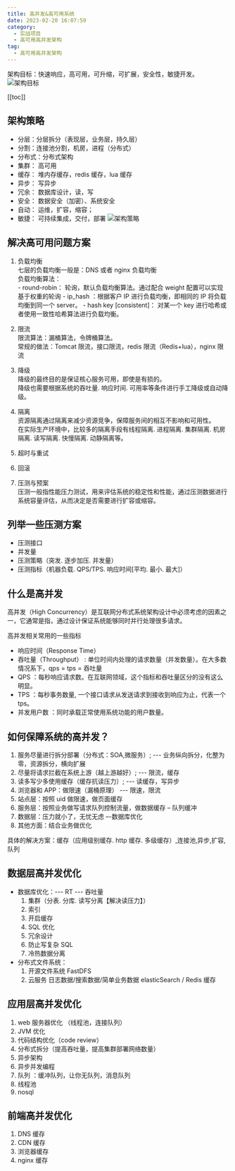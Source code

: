 ```yaml
---
title: 高并发&高可用系统
date: 2023-02-20 16:07:59
category: 
  - 实战项目
  - 高可用高并发架构
tag: 
  - 高可用高并发架构
---
```


架构目标：快速响应，高可用，可升缩，可扩展，安全性，敏捷开发。
![架构目标](https://s3.ax1x.com/2021/01/22/sIFyNT.png)

<!-- more -->
[[toc]]

## 架构策略

- 分层：分层拆分（表现层，业务层，持久层）
- 分割：连接池分割，机房，进程（分布式）
- 分布式：分布式架构
- 集群： 高可用
- 缓存： 堆内存缓存，redis 缓存，lua 缓存
- 异步： 写异步
- 冗余： 数据库设计，读，写
- 安全： 数据安全（加密）、系统安全
- 自动： 运维，扩容，缩容；
- 敏捷： 可持续集成，交付，部署
  ![架构策略](https://s3.ax1x.com/2021/01/22/sIF0un.png)

## 解决高可用问题方案

1. 负载均衡<br/>
   七层的负载均衡一般是：DNS 或者 nginx 负载均衡<br/>
   负载均衡算法：<br/> - round-robin： 轮询，默认负载均衡算法。通过配合 weight 配置可以实现基于权重的轮询 - ip_hash ：根据客户 IP 进行负载均衡，即相同的 IP 将负载均衡到同一个 server。 - hash key [consistent]： 对某一个 key 进行哈希或者使用一致性哈希算法进行负载均衡。

2. 限流<br/>
   限流算法：漏桶算法，令牌桶算法。<br/>
   常规的做法：Tomcat 限流，接口限流，redis 限流（Redis+lua），nginx 限流

3. 降级<br/>
   降级的最终目的是保证核心服务可用，即使是有损的。<br/>
   降级也需要根据系统的吞吐量. 响应时间. 可用率等条件进行手工降级或自动降级。

4. 隔离<br/>
   资源隔离通过隔离来减少资源竞争，保障服务间的相互不影响和可用性。<br/>
   在实际生产环境中，比较多的隔离手段有线程隔离. 进程隔离. 集群隔离. 机房隔离. 读写隔离. 快慢隔离. 动静隔离等。

5. 超时与重试<br/>

6. 回滚<br/>

7. 压测与预案<br/>
   压测一般指性能压力测试，用来评估系统的稳定性和性能，通过压测数据进行系统容量评估，从而决定是否需要进行扩容或缩容。

## 列举一些压测方案

- 压测接口
- 并发量
- 压测策略（突发. 逐步加压. 并发量）
- 压测指标（机器负载. QPS/TPS. 响应时间[平均. 最小. 最大]）

## 什么是高并发

高并发（High Concurrency）是互联网分布式系统架构设计中必须考虑的因素之一，它通常是指，通过设计保证系统能够同时并行处理很多请求。

高并发相关常用的一些指标

- 响应时间（Response Time）
- 吞吐量（Throughput） : 单位时间内处理的请求数量（并发数量）。在大多数情况系下，qps = tps = 吞吐量
- QPS ：每秒响应请求数。在互联网领域，这个指标和吞吐量区分的没有这么明显。
- TPS ：每秒事务数量, 一个接口请求从发送请求到接收到响应为止，代表一个 tps。
- 并发用户数 ：同时承载正常使用系统功能的用户数量。

## 如何保障系统的高并发？

1. 服务尽量进行拆分部署（分布式：SOA,微服务）; --- 业务纵向拆分，化整为零，资源拆分，横向扩展
2. 尽量将请求拦截在系统上游（越上游越好）; --- 限流，缓存
3. 读多写少多使用缓存（缓存抗读压力）; --- 读缓存，写异步
4. 浏览器和 APP：做限速（漏桶原理） --- 限速，限流
5. 站点层：按照 uid 做限速，做页面缓存
6. 服务层：按照业务做写请求队列控制流量，做数据缓存 – 队列缓冲
7. 数据层：压力就小了，无忧无虑 –-数据库优化
8. 其他方面：结合业务做优化

具体的解决方案：缓存（应用级别缓存. http 缓存. 多级缓存）,连接池,异步,扩容,队列

## 数据层高并发优化

- 数据库优化：--- RT --- 吞吐量
  1. 集群（分表. 分库. 读写分离【解决读压力】）
  2. 索引
  3. 开启缓存
  4. SQL 优化
  5. 冗余设计
  6. 防止写复杂 SQL
  7. 冷热数据分离
- 分布式文件系统：
  1. 开源文件系统 FastDFS
  2. 云服务
     日志数据/搜索数据/简单业务数据
     elasticSearch / Redis 缓存

## 应用层高并发优化

1. web 服务器优化 （线程池，连接队列）
2. JVM 优化
3. 代码结构优化（code review）
4. 分布式拆分（提高吞吐量，提高集群部署网络数量）
5. 异步架构
6. 异步并发编程
7. 队列 ：缓冲队列，让你无队列，消息队列
8. 线程池
9. nosql

## 前端高并发优化

1. DNS 缓存
2. CDN 缓存
3. 浏览器缓存
4. nginx 缓存
